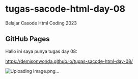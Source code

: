 # tugas-sacode-html-day-08
Belajar Casode Html  Coding 2023 

## GitHub Pages
Hallo ini saya punya tugas day 08:

https://demisonwonda.github.io/tugas-sacode-html-day-08/

![Uploading image.png…]()

